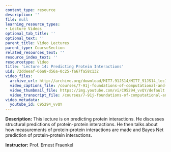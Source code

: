 ```yaml
---
content_type: resource
description: ''
file: null
learning_resource_types:
- Lecture Videos
optional_tab_title: ''
optional_text: ''
parent_title: Video Lectures
parent_type: CourseSection
related_resources_text: ''
resource_index_text: ''
resourcetype: Video
title: 'Lecture 14: Predicting Protein Interactions'
uid: 72ddeeaf-66a8-d56a-0c25-fa67fa58c132
video_files:
  archive_url: http://archive.org/download/MIT7.91JS14/MIT7_91JS14_lec14_300k.mp4
  video_captions_file: /courses/7-91j-foundations-of-computational-and-systems-biology-spring-2014/2ddf8cedb21f57f39d96d50442b2c1ce_C95294_vvQY.vtt
  video_thumbnail_file: https://img.youtube.com/vi/C95294_vvQY/default.jpg
  video_transcript_file: /courses/7-91j-foundations-of-computational-and-systems-biology-spring-2014/f3f10cd44ea9b0da91816ae3215b8bb6_C95294_vvQY.pdf
video_metadata:
  youtube_id: C95294_vvQY
---
```


**Description:** This lecture is on predicting protein interactions. He discusses structural predictions of protein-protein interactions. He then talks about how measurements of protein-protein interactions are made and Bayes Net prediction of protein-protein interactions.

**Instructor:** Prof. Ernest Fraenkel